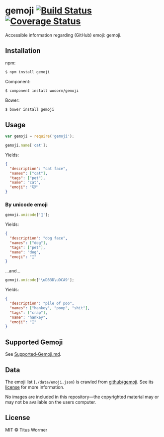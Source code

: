 # gemoji [![Build Status](https://img.shields.io/travis/wooorm/gemoji.svg?style=flat)](https://travis-ci.org/wooorm/gemoji) [![Coverage Status](https://img.shields.io/coveralls/wooorm/gemoji.svg?style=flat)](https://coveralls.io/r/wooorm/gemoji?branch=master)

Accessible information regarding (GitHub) emoji: gemoji.

## Installation

npm:
```sh
$ npm install gemoji
```

Component:
```sh
$ component install wooorm/gemoji
```

Bower:
```sh
$ bower install gemoji
```

## Usage

```js
var gemoji = require('gemoji');

gemoji.name['cat'];
```

Yields:

```json
{
  "description": "cat face",
  "names": ["cat"],
  "tags": ["pet"],
  "name": "cat",
  "emoji": "🐱"
}
```

### By unicode emoji

```js
gemoji.unicode['🐶'];
```

Yields:

```json
{
  "description": "dog face",
  "names": ["dog"],
  "tags": ["pet"],
  "name": "dog",
  "emoji": "🐶"
}
```

...and...

```js
gemoji.unicode['\uD83D\uDCA9'];
```

Yields:

```json
{
  "description": "pile of poo",
  "names": ["hankey", "poop", "shit"],
  "tags": ["crap"],
  "name": "hankey",
  "emoji": "💩"
}
```

## Supported Gemoji

See [Supported-Gemoji.md](Supported-Gemoji.md).

## Data

The emoji list (`./data/emoji.json`) is crawled from [github/gemoji](https://github.com/github/gemoji).
See its [license](https://github.com/github/gemoji/blob/2d799338d94a223cd341d92de3a9848d5368f9ef/LICENSE) for more information.

No images are included in this repository—the copyrighted material may or may not be available on the users computer.

## License

MIT © Titus Wormer
